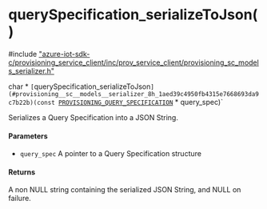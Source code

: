 # querySpecification_serializeToJson()

\#include ["azure-iot-sdk-c/provisioning_service_client/inc/prov_service_client/provisioning_sc_models_serializer.h"](../iot-c-ref-provisioning-sc-models-serializer-h.md)  

char * `[`querySpecification_serializeToJson`](#provisioning__sc__models__serializer_8h_1aed39c4950fb4315e7668693da9c7b22b)(const `[`PROVISIONING_QUERY_SPECIFICATION`](#struct_p_r_o_v_i_s_i_o_n_i_n_g___q_u_e_r_y___s_p_e_c_i_f_i_c_a_t_i_o_n) * query_spec)`

Serializes a Query Specification into a JSON String.

#### Parameters
* `query_spec` A pointer to a Query Specification structure

#### Returns
A non NULL string containing the serialized JSON String, and NULL on failure.

